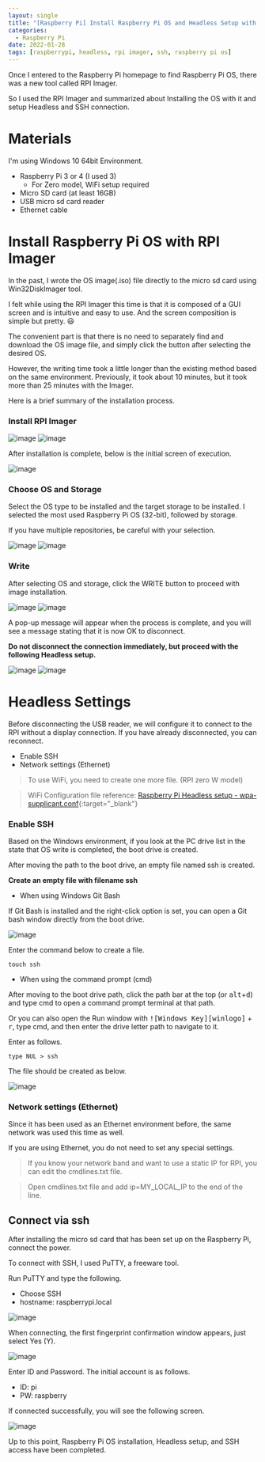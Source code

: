 ```yaml
---
layout: single
title: "[Raspberry Pi] Install Raspberry Pi OS and Headless Setup with RPI Imager"
categories:
  - Raspberry Pi
date: 2022-01-28
tags: [raspberrypi, headless, rpi imager, ssh, raspberry pi os]
---
```


Once I entered to the Raspberry Pi homepage to find Raspberry Pi OS, there was a new tool called RPI Imager.

So I used the RPI Imager and summarized about Installing the OS with it and setup Headless and SSH connection.

# Materials

I'm using Windows 10 64bit Environment.

* Raspberry Pi 3 or 4 (I used 3)
  * For Zero model, WiFi setup required
* Micro SD card (at least 16GB)
* USB micro sd card reader
* Ethernet cable


# Install Raspberry Pi OS with RPI Imager

In the past, I wrote the OS image(.iso) file directly to the micro sd card using Win32DiskImager tool. 

I felt while using the RPI Imager this time is that it is composed of a GUI screen and is intuitive and easy to use. And the screen composition is simple but pretty. :smiley:

The convenient part is that there is no need to separately find and download the OS image file, and simply click the button after selecting the desired OS.

However, the writing time took a little longer than the existing method based on the same environment. Previously, it took about 10 minutes, but it took more than 25 minutes with the Imager.

Here is a brief summary of the installation process.

### Install RPI Imager

![image](https://github.com/renakim/renakim.github.io/blob/master/files/rpi-imager-install.png?raw=true) ![image](https://github.com/renakim/renakim.github.io/blob/master/files/rpi-imager-install-2.png?raw=true)

After installation is complete, below is the initial screen of execution.

![image](https://github.com/renakim/renakim.github.io/blob/master/files/rpi-imager-start.png?raw=true)


### Choose OS and Storage

Select the OS type to be installed and the target storage to be installed. I selected the most used Raspberry Pi OS (32-bit), followed by storage.

If you have multiple repositories, be careful with your selection.

![image](https://github.com/renakim/renakim.github.io/blob/master/files/rpi-imager-choose-os.png?raw=true) ![image](https://github.com/renakim/renakim.github.io/blob/master/files/rpi-imager-choose-disk.png?raw=true)


### Write

After selecting OS and storage, click the WRITE button to proceed with image installation.

![image](https://github.com/renakim/renakim.github.io/blob/master/files/rpi-imager-write-1.png?raw=true) ![image](https://github.com/renakim/renakim.github.io/blob/master/files/rpi-imager-write-2.png?raw=true)


A pop-up message will appear when the process is complete, and you will see a message stating that it is now OK to disconnect.

**Do not disconnect the connection immediately, but proceed with the following Headless setup.**

![image](https://github.com/renakim/renakim.github.io/blob/master/files/rpi-imager-write-3.png?raw=true) ![image](https://github.com/renakim/renakim.github.io/blob/master/files/rpi-imager-write-4.png?raw=true)


# Headless Settings

Before disconnecting the USB reader, we will configure it to connect to the RPI without a display connection. If you have already disconnected, you can reconnect.

* Enable SSH
* Network settings (Ethernet)

>To use WiFi, you need to create one more file. (RPI zero W model)

>WiFi Configuration file reference: [Raspberry Pi Headless setup - wpa-supplicant.conf](https://renakim.github.io/raspberry%20pi/rpi-zero-w-start/#wpa_supplicantconf){:target="\_blank"}


### Enable SSH

Based on the Windows environment, if you look at the PC drive list in the state that OS write is completed, the boot drive is created.

After moving the path to the boot drive, an empty file named ssh is created.

**Create an empty file with filename ssh**

* When using Windows Git Bash

If Git Bash is installed and the right-click option is set, you can open a Git bash window directly from the boot drive.

![image](https://github.com/renakim/renakim.github.io/blob/master/files/open-git-bash.png?raw=true)


Enter the command below to create a file.

```
touch ssh
```

* When using the command prompt (cmd)


After moving to the boot drive path, click the path bar at the top (or <kbd>alt</kbd>+<kbd>d</kbd>) and type cmd to open a command prompt terminal at that path.

Or you can also open the Run window with <kbd>![Windows Key][winlogo]</kbd> + <kbd>r</kbd>, type cmd, and then enter the drive letter path to navigate to it.

Enter as follows.

```
type NUL > ssh
```

The file should be created as below.

![image](https://github.com/renakim/renakim.github.io/blob/master/files/create-ssh-file.png?raw=true)


### Network settings (Ethernet)

Since it has been used as an Ethernet environment before, the same network was used this time as well.

If you are using Ethernet, you do not need to set any special settings.

>If you know your network band and want to use a static IP for RPI, you can edit the cmdlines.txt file.

>Open cmdlines.txt file and add ip=MY_LOCAL_IP to the end of the line.

## Connect via ssh

After installing the micro sd card that has been set up on the Raspberry Pi, connect the power.

To connect with SSH, I used PuTTY, a freeware tool.

Run PuTTY and type the following.

* Choose SSH
* hostname: raspberrypi.local

![image](https://github.com/renakim/renakim.github.io/blob/master/files/rpi-ssh-putty.png?raw=true)


When connecting, the first fingerprint confirmation window appears, just select Yes (Y).

![image](https://github.com/renakim/renakim.github.io/blob/master/files/rpi-ssh-fingerprint.png?raw=true)


Enter ID and Password. The initial account is as follows.

* ID: pi
* PW: raspberry


If connected successfully, you will see the following screen.

![image](https://github.com/renakim/renakim.github.io/blob/master/files/rpi-ssh.png?raw=true)


Up to this point, Raspberry Pi OS installation, Headless setup, and SSH access have been completed.
